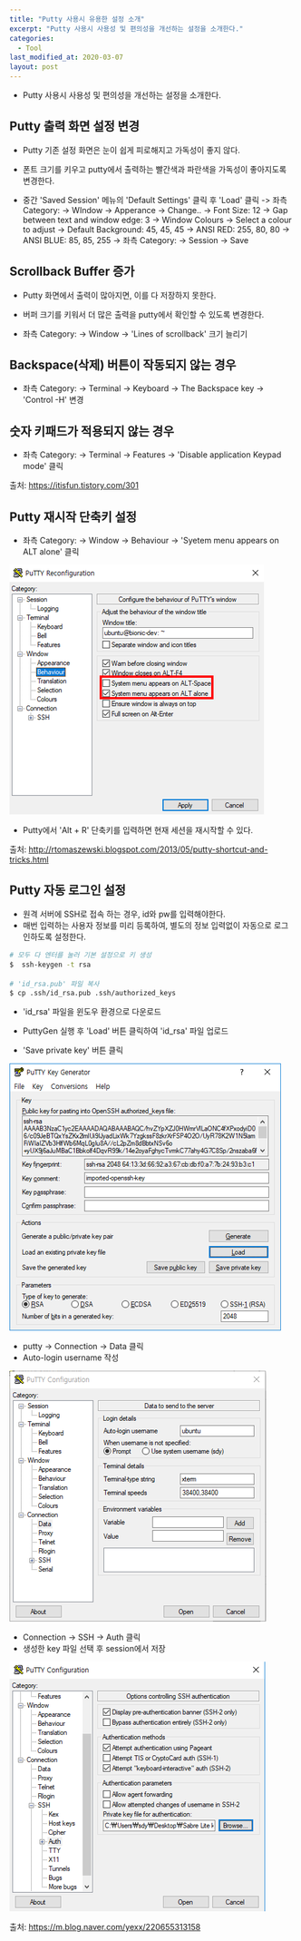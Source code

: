```yaml
---
title: "Putty 사용시 유용한 설정 소개"
excerpt: "Putty 사용시 사용성 및 편의성을 개선하는 설정을 소개한다."
categories:
  - Tool
last_modified_at: 2020-03-07
layout: post
---
```

- Putty 사용시 사용성 및 편의성을 개선하는 설정을 소개한다.



## Putty 출력 화면 설정 변경
- Putty 기존 설정 화면은 눈이 쉽게 피로해지고 가독성이 좋지 않다.
- 폰트 크기를 키우고 putty에서 출력하는 빨간색과 파란색을 가독성이 좋아지도록 변경한다.

- 중간 'Saved Session' 메뉴의 'Default Settings' 클릭 후 'Load' 클릭
-> 좌측 Category:
-> WIndow
-> Apperance
-> Change..
-> Font Size: 12
-> Gap between text and window edge: 3
-> Window Colours
-> Select a colour to adjust
-> Default Background: 45, 45, 45
-> ANSI RED: 255, 80, 80
-> ANSI BLUE: 85, 85, 255
-> 좌측 Category:
-> Session
-> Save



## Scrollback Buffer 증가
- Putty 화면에서 출력이 많아지면, 이를 다 저장하지 못한다.
- 버퍼 크기를 키워서 더 많은 출력을 putty에서 확인할 수 있도록 변경한다.

- 좌측 Category: -> Window -> 'Lines of scrollback' 크기 늘리기



## Backspace(삭제) 버튼이 작동되지 않는 경우
- 좌측 Category: -> Terminal -> Keyboard -> The Backspace key -> 'Control -H' 변경



## 숫자 키패드가 적용되지 않는 경우
- 좌측 Category: -> Terminal -> Features -> 'Disable application Keypad mode' 클릭

출처: <https://itisfun.tistory.com/301>



## Putty 재시작 단축키 설정
- 좌측 Category: -> Window -> Behaviour -> 'Syetem menu appears on ALT alone' 클릭

![image](/assets/img/2020-03-07-Putty1/image1.png)

- Putty에서 'Alt + R' 단축키를 입력하면 현재 세션을 재시작할 수 있다.

출처: <http://rtomaszewski.blogspot.com/2013/05/putty-shortcut-and-tricks.html>



## Putty 자동 로그인 설정
- 원격 서버에 SSH로 접속 하는 경우, id와 pw를 입력해야한다.
- 매번 입력하는 사용자 정보를 미리 등록하여, 별도의 정보 입력없이 자동으로 로그인하도록 설정한다.

```bash
# 모두 다 엔터를 눌러 기본 설정으로 키 생성
$  ssh-keygen -t rsa

# 'id_rsa.pub' 파일 복사
$ cp .ssh/id_rsa.pub .ssh/authorized_keys
```

- 'id_rsa' 파일을 윈도우 환경으로 다운로드

- PuttyGen 실행 후 'Load' 버튼 클릭하여 'id_rsa' 파일 업로드
- 'Save private key' 버튼 클릭

![image](/assets/img/2020-03-07-Putty1/image2.png)

- putty -> Connection -> Data 클릭
- Auto-login username 작성

![image](/assets/img/2020-03-07-Putty1/image3.png)


- Connection -> SSH -> Auth 클릭
- 생성한 key 파일 선택 후 session에서 저장

![image](/assets/img/2020-03-07-Putty1/image4.png)

출처: <https://m.blog.naver.com/yexx/220655313158>